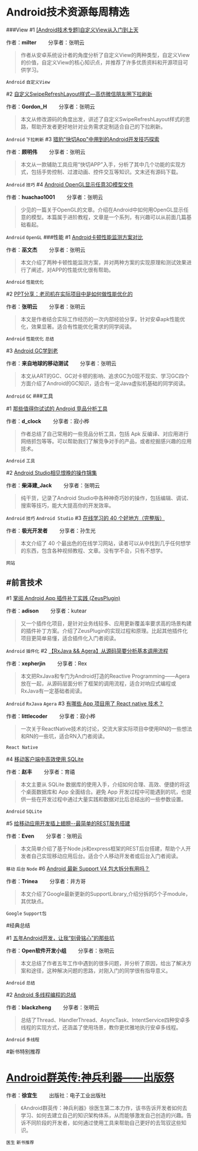 
# Android技术资源每周精选

###View
#1 [[Android技术专题]自定义View从入门到上天](http://mp.weixin.qq.com/s?__biz=MzIwNjQ1NzQxNA==&mid=2247483764&idx=1&sn=fa12b972fe90819fd19e32b21b12cb3f&scene=4#wechat_redirect)

作者：**milter** &emsp;&emsp;分享者：张明云 

> 作者从安卓系统设计者的角度分析了自定义View的两种类型，自定义View的价值，自定义View的核心知识点，并推荐了许多优质资料和开源项目可供学习。

` Android ` ` 自定义View `

#2 [自定义SwipeRefreshLayout样式—高仿微信朋友圈下拉刷新](http://mp.weixin.qq.com/s?__biz=MzAxMTI4MTkwNQ==&mid=2650820889&idx=1&sn=2bf23a1e48943722746d13c4178b473a&scene=0#rd)

作者：**Gordon_H** &emsp;&emsp;分享者：张明云 

> 本文从修改源码的角度出发，讲述了自定义SwipeRefreshLayout样式的思路，帮助开发者更好地针对业务需求定制适合自己的下拉刷新。

` Android ` ` 下拉刷新 `
#3 [猎豹"快切App"中用到的Android开发技巧探索](http://mp.weixin.qq.com/s?__biz=MzAxMTI4MTkwNQ==&mid=2650820890&idx=1&sn=112b88c31bffcdf22531878222ebea8d&scene=1&srcid=0817CTKBCm5GgVoIGkrQY5TU#rd)

作者：**顾明伟** &emsp;&emsp;分享者：张明云 

> 本文从一款辅助工具应用“快切APP”入手，分析了其中几个功能的实现方式，包括手势控制、过渡动画、控件交互等知识。文末还有源码下载。

` Android ` ` 技巧 `
#4 [Android OpenGL显示任意3D模型文件](http://mp.weixin.qq.com/s?__biz=MzA5MzI3NjE2MA==&mid=2650236764&idx=1&sn=017b62e659b629c5179227394c4a3bda&scene=0#rd)

作者：**huachao1001** &emsp;&emsp;分享者：张明云 

> 少见的一篇关于OpenGL的文章。介绍在Android中如何用OpenGL显示任意的模型。本篇属于进阶教程，文章是一个系列，有兴趣可以从前面几篇基础看起。

` Android ` ` OpenGL `
###性能
#1 [Android卡顿性能监测方案对比](http://mp.weixin.qq.com/s?__biz=MzAxMzYyNDkyNA==&mid=2651332439&idx=1&sn=ba542ffeb494d827b9009d4e2128ed5c&scene=1&srcid=0818mFLqkkIMoS7vzjxTOEq2#rd)

作者：**巫文杰** &emsp;&emsp;分享者：张明云 

> 本文介绍了两种卡顿性能监测方案，并对两种方案的实现原理和测试效果进行了阐述，对APP的性能优化很有帮助。

` Android ` ` 性能优化 `

#2 [PPT分享：老司机在实际项目中是如何做性能优化的](http://mp.weixin.qq.com/s?__biz=MzIwNjQ1NzQxNA==&mid=2247483791&idx=1&sn=e89655613e19262036b659cba04f54f9&scene=1&srcid=0818vZyVqodLcQspghgIfT5T#rd)

作者：**张明云** &emsp;&emsp;分享者：张明云 

> 本文是作者结合实际工作经历的一次内部经验分享，针对安卓apk性能优化，效果显著。适合有性能优化需求的同学阅读。

` Android ` ` 性能优化 ` ` 总结 `


#3 [Android GC学到老](http://www.jianshu.com/p/d90283ab9a3b?utm_campaign=maleskine&utm_content=note&utm_medium=reader_share&utm_source=weixin&from=timeline&isappinstalled=0)

作者：**来自地球的移动测试** &emsp;&emsp;分享者：张明云 

> 本文从ART的GC、GC对卡顿的影响、追求GC为0现不现实、学习GC四个方面介绍了Android的GC知识，适合有一定Java虚拟机基础的同学阅读。

` Android ` ` GC `
###工具

#1 [那些值得你试试的 Android 竞品分析工具 ](http://sc.qq.com/fx/u?r=fBTEkzA)

作者：**d_clock** &emsp;&emsp;分享者：寂小桦 

> 作者总结了自己常用的一些竞品分析工具，包括 Apk 反编译、对应用进行网络抓包等等。可以帮助我们了解竞争对手的产品，或者挖掘感兴趣的应用技术。

` Android ` ` 工具 `

#2 [Android Studio相见恨晚的操作锦集](http://mp.weixin.qq.com/s?__biz=MjM5NDkxMTgyNw==&mid=2653057996&idx=1&sn=20c8adf4d37525ec27ad5033f670948e&scene=1&srcid=081790gzQNWnHPQokzoMNeWu#rd)

作者：**柴泽建_Jack** &emsp;&emsp;分享者：张明云 

> 纯干货，记录了Android Studio中各种神奇巧妙的操作，包括编辑、调试、搜索等技巧，能大大提高你的开发效率。

` Android ` ` 技巧 ` ` Android Studio `
#3 [在线学习的 40 个好地方（完整版）](http://mp.weixin.qq.com/s?__biz=MzAxMzk5MDA5OA==&mid=2247483716&idx=1&sn=73a7cc475ad65141c0e62f7709a1e191&scene=1&srcid=08163hi10rBeIE304fhoXSgW#rd)

作者：**极光开发者** &emsp;&emsp;分享者：孙生光 

> 本文介绍了 40 个最出色的在线学习网站，读者可以从中找到几乎任何想学的东西，包含各种视频教程、文章。没有学不会，只有不想学。

` 网站 `

#前言技术
---
#1 [掌阅 Android App 插件补丁实践 (ZeusPlugin)](http://gold.xitu.io/entry/57b3da301532bc0063e1e5ae)

作者：**adison** &emsp;&emsp;分享者：kutear 

> 又一个插件化项目，是针对业务线较多、应用更新覆盖率要求高的场景构建的插件补丁方案。介绍了ZeusPlugin的实现过程和原理。比起其他插件化项目更简单易懂，适合插件化入门者阅读。

` Android `  ` 插件化 `
#2 [【RxJava && Agera】从源码简要分析基本调用流程](http://mp.weixin.qq.com/s?__biz=MzI1MTA1MzM2Nw==&mid=2649796857&idx=1&sn=ed8325aeddac7fd2bd81a0717c010e98&scene=1&srcid=0817lBcQSy8IO1togbfpOfBQ#rd)

作者：**xepherjin** &emsp;&emsp;分享者：Rex 

> 本文把RxJava和专门为Android打造的Reactive Programming——Agera放在一起，从源码层面分析了框架的调用流程，适合对响应式编程或RxJava有一定基础者阅读。

` Android ` ` RxJava ` ` Agera `
#3 [有哪些 App 项目用了 React native 技术？](http://sc.qq.com/fx/u?r=IIX9EsA)

作者：**littlecoder** &emsp;&emsp;分享者：寂小桦 

> 一次关于ReactNative技术的讨论，交流大家实际项目中使用RN的一些想法和RN的一些坑，适合RN入门者阅读。

` React Native `

#4 [移动客户端中高效使用 SQLite](http://mp.weixin.qq.com/s?__biz=MzA3NTYzODYzMg==&mid=2653577674&idx=1&sn=b1136f8fa3b823c8ed1c2f1df060bf1d&scene=0#rd)

作者：**赵丰** &emsp;&emsp;分享者：育禧 

> 本文主要从 SQLite 数据库的使用入手，介绍如何合理、高效、便捷的将这个桌面数据库和 App 全面结合。避免 App 开发过程中可能遇到的坑，也提供一些在开发过程中通过大量实践和数据对比后总结出的一些参数设置。

` Android ` ` SQLite `

#5 [给移动应用开发插上翅膀--最简单的REST服务搭建](http://mp.weixin.qq.com/s?__biz=MzIxNjM4NDM2NA==&mid=2247483755&idx=1&sn=56bda9867760a745ebdb7d327779e0de&scene=1&srcid=0815nPpbBtU3GnVg730dygVl#rd)

作者：**Even** &emsp;&emsp;分享者：张明云 

> 本文简单介绍了基于Node.js和express框架的REST后台搭建，帮助个人开发者自己实现移动应用后台。适合个人移动开发者或后台入门者阅读。

` 移动 ` ` 后台 ` ` Node `
#6 [Android 最新 Support V4 包大拆分有用吗？](http://mp.weixin.qq.com/s?__biz=MzAxNjI3MDkzOQ==&mid=2654472617&idx=1&sn=f8a61e2232c40329d83b05e94d5a7159&scene=4#wechat_redirect)

作者：**Trinea** &emsp;&emsp;分享者：井方哥

> 本文介绍了Google最新更新的SupportLibrary,介绍分拆的5个子module，其优缺点。

` Google ` ` Support包 ` 

#经典总结

#1 [五年Android开发，让我“刻骨铭心”的那些坑](http://mp.weixin.qq.com/s?__biz=MzIwNjQ1NzQxNA==&mid=2247483658&idx=1&sn=451a063ef5bf3f3689e5af6153762fcd&scene=1&srcid=081912jNN9TJLf5BeZgdjTvl#rd)

作者：**Open软件开发小组** &emsp;&emsp;分享者：张明云 

> 本文总结了作者五年工作中遇到的很多问题，并分析了原因，给出了解决方案和途径，这种解决问题的思路，对刚入门的同学很有指导意义。

` Android ` ` 总结 `


#2 [Android 多线程编程的总结](http://www.diycode.cc/topics/213)

作者：**blackzheng** &emsp;&emsp;分享者：张明云 

> 总结了Thread、HandlerThread、AsyncTask、IntentService四种安卓多线程的实现方式，还涵盖了使用场景，教你更优雅地执行安卓多线程。

` Android ` ` 多线程 `

#新书特别推荐

# [Android群英传:神兵利器——出版祭](http://mp.weixin.qq.com/s?__biz=MzAxNzMxNzk5OQ==&mid=2649484661&idx=1&sn=ae792af6539640c5fb32b4922393233b&scene=4#wechat_redirect)

作者：**徐宜生** &emsp;&emsp;出版社：电子工业出版社

> 《Android群英传：神兵利器》徐医生第二本力作，该书告诉开发者如何去学习、如何去建立自己的知识架构体系，从而能够激发自己创造的兴趣。告诉不同阶段的开发者，如何通过使用工具来帮助自己更好的去驾驭这些知识。

` 医生 ` ` 新书推荐 `










